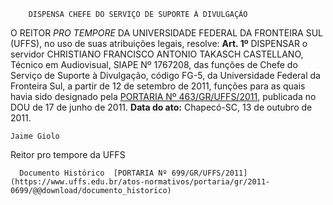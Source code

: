         DISPENSA CHEFE DO SERVIÇO DE SUPORTE À DIVULGAÇÃO  

 O REITOR *PRO TEMPORE*  DA UNIVERSIDADE FEDERAL DA FRONTEIRA SUL (UFFS), no uso de suas atribuições legais, resolve:   **Art. 1º**  DISPENSAR o servidor CHRISTIANO FRANCISCO ANTONIO TAKASCH CASTELLANO, Técnico em Audiovisual, SIAPE Nº 1767208, das funções de Chefe do Serviço de Suporte à Divulgação, código FG-5, da Universidade Federal da Fronteira Sul, a partir de 12 de setembro de 2011, funções para as quais havia sido designado pela [PORTARIA Nº 463/GR/UFFS/2011](https://www.uffs.edu.br/atos-normativos/portaria/gr/2011-0463), publicada no DOU de 17 de junho de 2011.        **Data do ato:** Chapecó-SC, 13 de outubro de 2011.   
 

    Jaime Giolo   
 Reitor pro tempore da UFFS 

      Documento Histórico  [PORTARIA Nº 699/GR/UFFS/2011](https://www.uffs.edu.br/atos-normativos/portaria/gr/2011-0699/@@download/documento_historico)     
      